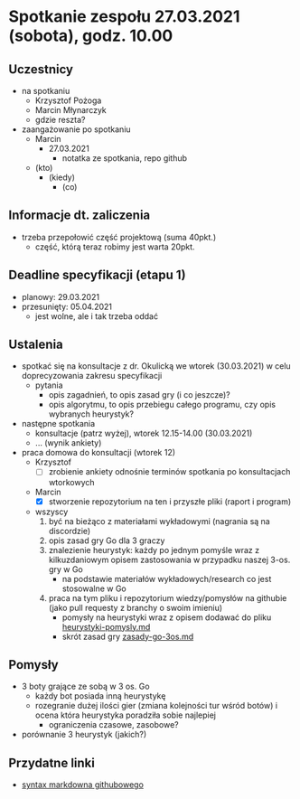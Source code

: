 # Spotkanie zespołu 27.03.2021 (sobota), godz. 10.00

## Uczestnicy
- na spotkaniu
    - Krzysztof Pożoga
    - Marcin Młynarczyk
    - gdzie reszta?
- zaangażowanie po spotkaniu
    - Marcin
        - 27.03.2021
            - notatka ze spotkania, repo github
    - (kto)
        - (kiedy)
            - (co)

## Informacje dt. zaliczenia
- trzeba przepołowić część projektową (suma 40pkt.)
    - część, którą teraz robimy jest warta 20pkt.

## Deadline specyfikacji (etapu 1)
- planowy: 29.03.2021
- przesunięty: 05.04.2021
    - jest wolne, ale i tak trzeba oddać

## Ustalenia
- spotkać się na konsultacje z dr. Okulicką we wtorek (30.03.2021) w celu doprecyzowania zakresu specyfikacji
    - pytania
        - opis zagadnień, to opis zasad gry (i co jeszcze)?
        - opis algorytmu, to opis przebiegu całego programu, czy opis wybranych heurystyk?
- następne spotkania
    - konsultacje (patrz wyżej), wtorek 12.15-14.00 (30.03.2021)
    - ... (wynik ankiety)
- praca domowa do konsultacji (wtorek 12)
    - Krzysztof
        - [ ] zrobienie ankiety odnośnie terminów spotkania po konsultacjach wtorkowych
    - Marcin
        - [x] stworzenie repozytorium na ten i przyszłe pliki (raport i program)
    - wszyscy
        1. być na bieżąco z materiałami wykładowymi (nagrania są na discordzie)
        2. opis zasad gry Go dla 3 graczy
        3. znalezienie heurystyk: każdy po jednym pomyśle wraz z kilkuzdaniowym opisem zastosowania w przypadku naszej 3-os. gry w Go
            - na podstawie materiałów wykładowych/research co jest stosowalne w Go
        4. praca na tym pliku i repozytorium wiedzy/pomysłów na githubie (jako pull requesty z branchy o swoim imieniu)
            - pomysły na heurystyki wraz z opisem dodawać do pliku [heurystyki-pomysly.md](heurystyki-pomysly.md)
            - skrót zasad gry [zasady-go-3os.md](zasady-go-3os.md)

## Pomysły
- 3 boty grające ze sobą w 3 os. Go
    - każdy bot posiada inną heurystykę
    - rozegranie dużej ilości gier (zmiana kolejności tur wśród botów) i ocena która heurystyka poradziła sobie najlepiej
        - ograniczenia czasowe, zasobowe?
- porównanie 3 heurystyk (jakich?)

## Przydatne linki
- [syntax markdowna githubowego](https://guides.github.com/features/mastering-markdown/)